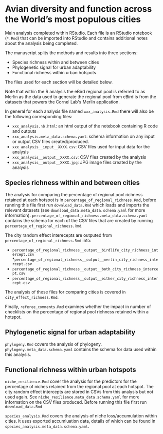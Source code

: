 # Avian diversity and function across the World’s most populous cities 

Main analysis completed within RStudio. Each file is an RStudio notebook (`*.Rmd`) that can be imported into RStudio and contains additional notes about the analysis being completed.

The manuscript splits the methods and results into three sections:
* Species richness within and between cities 
* Phylogenetic signal for urban adaptability 
* Functional richness within urban hotspots 

The files used for each section will be detailed below.

Note that within the R analysis the eBird regional pool is referred to as Merlin as the data used to generate the regional pool from eBird is from the datasets that powers the Cornel Lab's Merlin application.

In general for each analysis file named `xxx_analysis.Rmd` there will also be the following corresponding files: 
* `xxx_analysis.nb.html`: an html output of the notebook containing R code and outputs
* `xxx_analysis.meta_data.schema.yaml`: schema information on any input or output CSV files created/produced.
* `xxx_analysis__input__XXXX.csv`: CSV files used for input data for the analysis
* `xxx_analysis__output__XXXX.csv`: CSV files created by the analysis
* `xxx_analysis__output__XXXX.jpg`: JPG image files created by the analysis

## Species richness within and between cities 
The analysis for comparing the percentage of regional pool richness retained at each hotspot is in `percentage_of_regional_richness.Rmd`, before running this file first run `download_data.Rmd` which loads and imports the relevant datasets (see `download_data.meta_data.schema.yaml` for more information).
`percentage_of_regional_richness.meta_data.schema.yaml` contains the schema for each of the CSV files that are created by running `percentage_of_regional_richness.Rmd`. 

The city random effect interecepts are outputed from `percentage_of_regional_richness.Rmd` into: 
* `percentage_of_regional_richness__output__birdlife_city_richness_intercept.csv`
*`percentage_of_regional_richness__output__merlin_city_richness_intercept.csv`
* `percentage_of_regional_richness__output__both_city_richness_intercept.csv`
* `percentage_of_regional_richness__output__either_city_richness_intercept.csv`

The analysis of these files for comparing cities is covered in `city_effect_richness.Rmd`.

Finally, `referee_comments.Rmd` examines whether the impact in number of checklists on the percentage of regional pool richness retained within a hotspot.

## Phylogenetic signal for urban adaptability
`phylogeny.Rmd` covers the analysis of phylogeny. `phylogeny.meta_data.schema.yaml` contains the schema for data used within this analysis.

## Functional richness within urban hotspots 
`niche_resilience.Rmd` cover the analysis for the predictors for the percentage of niches retained from the regional pool at each hotspot. The city random effect intercepts are stored in CSVs from this analysis but not used again. See `niche_resilience.meta_data.schema.yaml` for more information on the CSV files produced. Before running this file first run `download_data.Rmd`

`species_analysis.Rmd` covers the analysis of niche loss/accumulation within cities. It uses exported accumluation data, details of which can be found in `species_analysis.meta_data.schema.yaml`.


